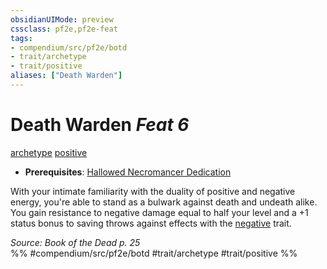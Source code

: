 ```yaml
---
obsidianUIMode: preview
cssclass: pf2e,pf2e-feat
tags:
- compendium/src/pf2e/botd
- trait/archetype
- trait/positive
aliases: ["Death Warden"]
---
```

# Death Warden  *Feat 6*  
[archetype](archetype.md "Archetype Feat Trait")  [positive](positive.md "Positive Energy & Element Trait")  

- **Prerequisites**: [Hallowed Necromancer Dedication](hallowed-necromancer-dedication-botd.md)

With your intimate familiarity with the duality of positive and negative energy, you're able to stand as a bulwark against death and undeath alike. You gain resistance to negative damage equal to half your level and a +1 status bonus to saving throws against effects with the [negative](negative.md "Negative Energy & Element Trait") trait.

*Source: Book of the Dead p. 25*  
%% #compendium/src/pf2e/botd #trait/archetype #trait/positive %%